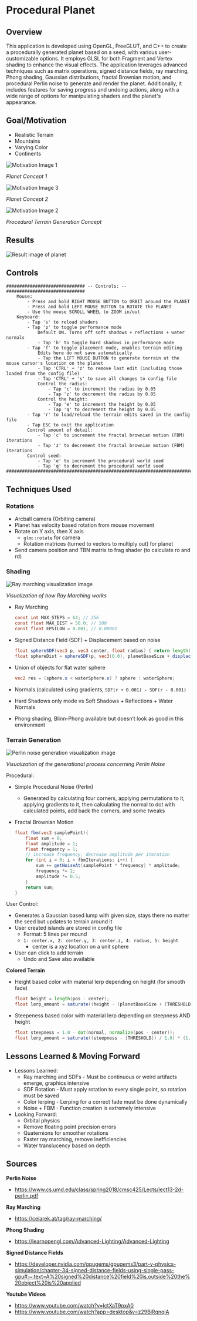 # Procedural Planet

## Overview

This application is developed using OpenGL, FreeGLUT, and C++ to create a procedurally generated planet based on a seed, with various user-customizable options. It employs GLSL for both Fragment and Vertex shading to enhance the visual effects. The application leverages advanced techniques such as matrix operations, signed distance fields, ray marching, Phong shading, Gaussian distributions, fractal Brownian motion, and procedural Perlin noise to generate and render the planet. Additionally, it includes features for saving progress and undoing actions, along with a wide range of options for manipulating shaders and the planet's appearance.

## Goal/Motivation

- Realistic Terrain
- Mountains
- Varying Color
- Continents

![Motivation Image 1](assets/image1.png)

*Planet Concept 1*

![Motivation Image 3](assets/image3.png)

*Planet Concept 2*

![Motivation Image 2](assets/image2.png)

*Procedural Terrain Generation Concept*

## Results

![Result image of planet](assets/image4.png)

## Controls

```text
############################## -- Controls: -- ##############################
    Mouse:
        - Press and hold RIGHT MOUSE BUTTON to ORBIT around the PLANET
        - Press and hold LEFT MOUSE BUTTON to ROTATE the PLANET
        - Use the mouse SCROLL WHEEL to ZOOM in/out
    Keyboard:
        - Tap 's' to reload shaders
        - Tap 'p' to toggle performance mode
            Default ON. Turns off soft shadows + reflections + water normals
            - Tap 'h' to toggle hard shadows in performance mode
        - Tap 'f' to toggle placement mode, enables terrain editing
            Edits here do not save automatically
            - Tap the LEFT MOUSE BUTTON to generate terrain at the mouse cursor's location on the planet
            - Tap 'CTRL' + 'z' to remove last edit (including those loaded from the config file)
            - Tap 'CTRL' + 's' to save all changes to config file
            Control the radius:
                - Tap 'c' to increment the radius by 0.05
                - Tap 'z' to decrement the radius by 0.05
            Control the height:
                - Tap 'e' to increment the height by 0.05
                - Tap 'q' to decrement the height by 0.05
        - Tap 'r' to load/reload the terrain edits saved in the config file
        - Tap ESC to exit the application
        Control amount of detail:
            - Tap 'c' to increment the fractal brownian motion (FBM) iterations
            - Tap 'z' to decrement the fractal brownian motion (FBM) iterations
        Control seed:
            - Tap 'e' to increment the procedural world seed
            - Tap 'q' to decrement the procedural world seed
#############################################################################
```

## Techniques Used

### Rotations

- Arcball camera (Orbiting camera)
- Planet has velocity based rotation from mouse movement
- Rotate on Y axis, then X axis
    - `glm::rotate` for camera
    - Rotation matrices (turned to vectors to multiply out) for planet
- Send camera position and TBN matrix to frag shader (to calculate ro and rd)

### Shading

![Ray marching visualization image](assets/image5.png)

*Visualization of how Ray Marching works*

- Ray Marching
    
    ```glsl
    const int MAX_STEPS = 64; // 256
    const float MAX_DIST = 50.0; // 500
    const float EPSILON = 0.001; // 0.00001
    ```
    
- Signed Distance Field (SDF) + Displacement based on noise
    
    ```glsl
    float sphereSDF(vec3 p, vec3 center, float radius) { return length(p - center) - radius; }
    float sphereDist = sphereSDF(p, vec3(0.0), planetBaseSize + displace(p));
    ```
    
- Union of objects for flat water sphere
    
    ```glsl
    vec2 res = (sphere.x < waterSphere.x) ? sphere : waterSphere;
    ```
    
- Normals (calculated using gradients, `SDF(r + 0.001) - SDF(r - 0.001)`
- Hard Shadows only mode vs Soft Shadows + Reflections + Water Normals
- Phong shading, Blinn-Phong available but doesn’t look as good in this environment

### Terrain Generation

![Perlin noise generation visualization image](assets/image6.png)

*Visualization of the generational process concerning Perlin Noise*

Procedural:

- Simple Procedural Noise (Perlin)
    - Generated by calculating four corners, applying permutations to it, applying gradients to it, then calculating the normal to dot with calculated points, add back the corners, and some tweaks
- Fractal Brownian Motion
    
    ```glsl
    float fbm(vec3 samplePoint){
        float sum = 0;
        float amplitude = 1;
        float frequency = 1;
        // increase frequency, decrease amplitude per iteration
        for (int i = 0; i < fbmIterations; i++) {
            sum += getNoiseAt(samplePoint * frequency) * amplitude; 
            frequency *= 2;
            amplitude *= 0.5;
        }
        return sum;
    }
    ```
    

User Control:

- Generates a Gaussian based lump with given size, stays there no matter the seed but updates to terrain around it
- User created islands are stored in config file
    - Format: 5 lines per mound
    - `1: center.x, 2: center.y, 3: center.z, 4: radius, 5: height`
        - center is a xyz location on a unit sphere
- User can click to add terrain
    - Undo and Save also available

**Colored Terrain**

- Height based color with material lerp depending on height (for smooth fade)
    
    ```glsl
    float height = length(pos - center);
    float lerp_amount = saturate((height - (planetBaseSize + [THRESHOLD])) / 0.005);
    ```
    
- Steepeness based color with material lerp depending on steepness AND height
    
    ```glsl
    float steepness = 1.0 - dot(normal, normalize(pos - center));
    float lerp_amount = saturate((steepness - [THRESHOLD]) / 1.0) * (1.0 - height_multiplier);
    ```
    

## Lessons Learned & Moving Forward

- Lessons Learned:
    - Ray marching and SDFs - Must be continuous or weird artifacts emerge, graphics intensive
    - SDF Rotation - Must apply rotation to every single point, so rotation must be saved
    - Color lerping - Lerping for a correct fade must be done dynamically
    - Noise + FBM - Function creation is extremely intensive
- Looking Forward:
    - Orbital physics
    - Remove floating point precision errors
    - Quaternions for smoother rotations
    - Faster ray marching, remove inefficiencies
    - Water translucency based on depth

## Sources

**Perlin Noise**

- https://www.cs.umd.edu/class/spring2018/cmsc425/Lects/lect13-2d-perlin.pdf

**Ray Marching**

- https://celarek.at/tag/ray-marching/

**Phong Shading**

- https://learnopengl.com/Advanced-Lighting/Advanced-Lighting

**Signed Distance Fields**

- https://developer.nvidia.com/gpugems/gpugems3/part-v-physics-simulation/chapter-34-signed-distance-fields-using-single-pass-gpu#:~:text=A%20signed%20distance%20field%20is,outside%20the%20object%20is%20applied

**Youtube Videos**

- https://www.youtube.com/watch?v=lctXaT9pxA0
- https://www.youtube.com/watch?app=desktop&v=z29BiRqnqiA